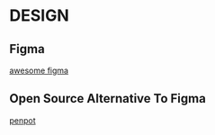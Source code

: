 # DESIGN

## Figma

[awesome figma](https://github.com/react-figma/awesome-figma)

## Open Source Alternative To Figma

[penpot](https://github.com/penpot/penpot)
